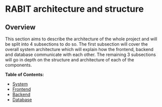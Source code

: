 # RABIT architecture and structure

## Overview

This section aims to describe the architecture of the whole project and will be split into 4 subsections to do so. The first subsection will cover the overall system architecture which will explain how the frontend, backend and database communicate with each other. The remaining 3 subsections will go in depth on the structure and architecture of each of the components.


**Table of Contents:**

* [System](./system-architecture.md)
* [Frontend]()
* [Backend](./backend-architecture.md)
* [Database](./database-architecture.md)
